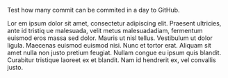 Test how many commit can be commited in a day to GitHub.


Lor em ipsum  dolor sit amet, consectetur adipiscing elit. Praesent ultricies, ante id tristiq ue malesuada, velit metus malesuadadiam, fermentum euismod eros massa sed dolor. Mauris ut nisl tellus. Vestibulum ut dolor ligula. Maecenas euismod euismod nisi. Nunc et tortor erat. Aliquam sit amet nulla non justo pretium feugiat. Nullam congue eu ipsum quis blandit. Curabitur tristique laoreet ex et blandit. Nam id hendrerit ex, vel convallis justo.